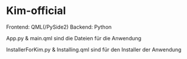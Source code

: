 # Kim-official

Frontend: QML(/PySide2)
Backend: Python

App.py & main.qml sind die Dateien für die Anwendung

InstallerForKim.py & Installing.qml sind für den Installer der Anwendung

